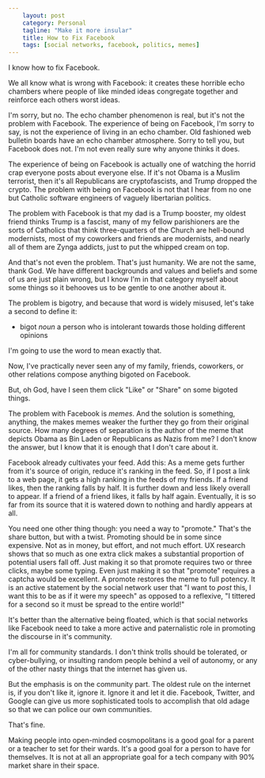 ```yaml
---                                                 
    layout: post                                    
    category: Personal                              
    tagline: "Make it more insular"
    title: How to Fix Facebook                               
    tags: [social networks, facebook, politics, memes]   
---
```


I know how to fix Facebook. 

<!-- more -->

We all know what is wrong with Facebook: it creates these horrible echo chambers where people of like minded ideas congregate together and reinforce each others worst ideas.

I'm sorry, but no. The echo chamber phenomenon is real, but it's not the problem with Facebook. The experience of being on Facebook, I'm sorry to say, is not the experience of living in an echo chamber. Old fashioned web bulletin boards have an echo chamber atmosphere. Sorry to tell you, but Facebook does not. I'm not even really sure why anyone thinks it does.

The experience of being on Facebook is actually one of watching the horrid crap everyone posts about everyone else. If it's not Obama is a Muslim terrorist, then it's all Republicans are cryptofascists, and Trump dropped the crypto. The problem with being on Facebook is not that I hear from no one but Catholic software engineers of vaguely libertarian politics.

The problem with Facebook is that my dad is a Trump booster, my oldest friend thinks Trump is a fascist, many of my fellow parishioners are the sorts of Catholics that think three-quarters of the Church are hell-bound modernists, most of my coworkers and friends are modernists, and nearly all of them are Zynga addicts, just to put the whipped cream on top.

And that's not even the problem. That's just humanity. We are not the same, thank God. We have different backgrounds and values and beliefs and some of us are just plain wrong, but I know I'm in that category myself about some things so it behooves us to be gentle to one another about it.

The problem is bigotry, and because that word is widely misused, let's take a second to define it:

* bigot _noun_ a person who is intolerant towards those holding different opinions

I'm going to use the word to mean exactly that.

Now, I've practically never seen any of my family, friends, coworkers, or other relations compose anything bigoted on Facebook.

But, oh God, have I seen them click "Like" or "Share" on some bigoted things.

The problem with Facebook is *memes*. And the solution is something, anything, the makes memes weaker the further they go from their original source. How many degrees of separation is the author of the meme that depicts Obama as Bin Laden or Republicans as Nazis from me? I don't know the answer, but I know that it is enough that I don't care about it. 

Facebook already cultivates your feed. Add this: As a meme gets further from it's source of origin, reduce it's ranking in the feed. So, if I post a link to a web page, it gets a high ranking in the feeds of my friends. If a friend likes, then the ranking falls by half. It is further down and less likely overall to appear. If a friend of a friend likes, it falls by half again. Eventually, it is so far from its source that it is watered down to nothing and hardly appears at all.

You need one other thing though: you need a way to "promote." That's the share button, but with a twist. Promoting should be in some since expensive. Not as in money, but effort, and not much effort. UX research shows that so much as one extra click makes a substantial proportion of potential users fall off. Just making it so that promote requires two or three clicks, maybe some typing. Even just making it so that "promote" requires a captcha would be excellent. A promote restores the meme to full potency. It is an active statement by the social network user that "I want to *post* this, I want this to be as if it were my speech" as opposed to a reflexive, "I tittered for a second so it must be spread to the entire world!"

It's better than the alternative being floated, which is that social networks like Facebook need to take a more active and paternalistic role in promoting the discourse in it's community. 

I'm all for community standards. I don't think trolls should be tolerated, or cyber-bullying, or insulting random people behind a veil of autonomy, or any of the other nasty things that the internet has given us.

But the emphasis is on the community part. The oldest rule on the internet is, if you don't like it, ignore it. Ignore it and let it die. Facebook, Twitter, and Google can give us more sophisticated tools to accomplish that old adage so that we can police our own communities. 

That's fine.

Making people into open-minded cosmopolitans is a good goal for a parent or a teacher to set for their wards. It's a good goal for a person to have for themselves. It is not at all an appropriate goal for a tech company with 90% market share in their space.